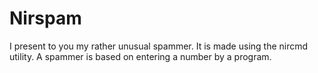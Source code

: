 # Nirspam
 I present to you my rather unusual spammer. It is made using the nircmd utility. A spammer is based on entering a number by a program.
